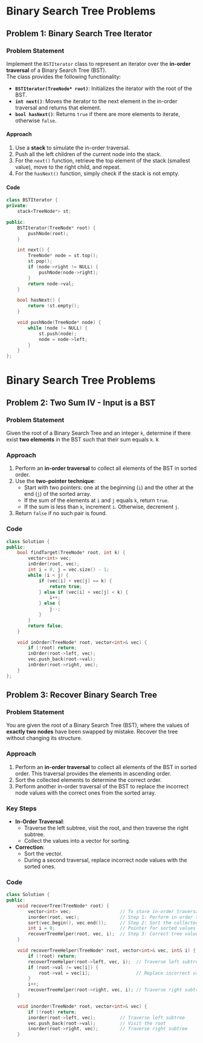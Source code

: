 # Binary Search Tree Problems

## Problem 1: Binary Search Tree Iterator

### Problem Statement
Implement the `BSTIterator` class to represent an iterator over the **in-order traversal** of a Binary Search Tree (BST).  
The class provides the following functionality:
- **`BSTIterator(TreeNode* root)`**: Initializes the iterator with the root of the BST.
- **`int next()`**: Moves the iterator to the next element in the in-order traversal and returns that element.
- **`bool hasNext()`**: Returns `true` if there are more elements to iterate, otherwise `false`.

#### Approach
1. Use a **stack** to simulate the in-order traversal.
2. Push all the left children of the current node into the stack.
3. For the `next()` function, retrieve the top element of the stack (smallest value), move to the right child, and repeat.
4. For the `hasNext()` function, simply check if the stack is not empty.

#### Code
```cpp
class BSTIterator {
private:
    stack<TreeNode*> st;

public:
    BSTIterator(TreeNode* root) {
        pushNode(root);
    }

    int next() {
        TreeNode* node = st.top();
        st.pop();
        if (node->right != NULL) {
            pushNode(node->right);
        }
        return node->val;
    }

    bool hasNext() {
        return !st.empty();
    }

    void pushNode(TreeNode* node) {
        while (node != NULL) {
            st.push(node);
            node = node->left;
        }
    }
};
```
# Binary Search Tree Problems

## Problem 2: Two Sum IV - Input is a BST

### Problem Statement
Given the root of a Binary Search Tree and an integer `k`, determine if there exist **two elements** in the BST such that their sum equals `k`.
k

### Approach
1. Perform an **in-order traversal** to collect all elements of the BST in sorted order.
2. Use the **two-pointer technique**:
   - Start with two pointers: one at the beginning (`i`) and the other at the end (`j`) of the sorted array.
   - If the sum of the elements at `i` and `j` equals `k`, return `true`.
   - If the sum is less than `k`, increment `i`. Otherwise, decrement `j`.
3. Return `false` if no such pair is found.

### Code
```cpp
class Solution {
public:
    bool findTarget(TreeNode* root, int k) {
        vector<int> vec;
        inOrder(root, vec);
        int i = 0, j = vec.size() - 1;
        while (i < j) {
            if (vec[i] + vec[j] == k) {
                return true;
            } else if (vec[i] + vec[j] < k) {
                i++;
            } else {
                j--;
            }
        }
        return false;
    }

    void inOrder(TreeNode* root, vector<int>& vec) {
        if (!root) return;
        inOrder(root->left, vec);
        vec.push_back(root->val);
        inOrder(root->right, vec);
    }
};
```
## Problem 3: Recover Binary Search Tree

### Problem Statement
You are given the root of a Binary Search Tree (BST), where the values of **exactly two nodes** have been swapped by mistake. Recover the tree without changing its structure.

### Approach
1. Perform an **in-order traversal** to collect all elements of the BST in sorted order. This traversal provides the elements in ascending order.
2. Sort the collected elements to determine the correct order.
3. Perform another in-order traversal of the BST to replace the incorrect node values with the correct ones from the sorted array.

### Key Steps
- **In-Order Traversal**:
  - Traverse the left subtree, visit the root, and then traverse the right subtree.
  - Collect the values into a vector for sorting.
- **Correction**:
  - Sort the vector.
  - During a second traversal, replace incorrect node values with the sorted ones.

### Code
```cpp
class Solution {
public:
    void recoverTree(TreeNode* root) {
        vector<int> vec;                  // To store in-order traversal
        inorder(root, vec);               // Step 1: Perform in-order traversal
        sort(vec.begin(), vec.end());     // Step 2: Sort the collected values
        int i = 0;                        // Pointer for sorted values
        recoverTreeHelper(root, vec, i);  // Step 3: Correct tree values
    }

    void recoverTreeHelper(TreeNode* root, vector<int>& vec, int& i) {
        if (!root) return;
        recoverTreeHelper(root->left, vec, i);  // Traverse left subtree
        if (root->val != vec[i]) {
            root->val = vec[i];                 // Replace incorrect value
        }
        i++;
        recoverTreeHelper(root->right, vec, i); // Traverse right subtree
    }

    void inorder(TreeNode* root, vector<int>& vec) {
        if (!root) return;
        inorder(root->left, vec);         // Traverse left subtree
        vec.push_back(root->val);         // Visit the root
        inorder(root->right, vec);        // Traverse right subtree
    }

